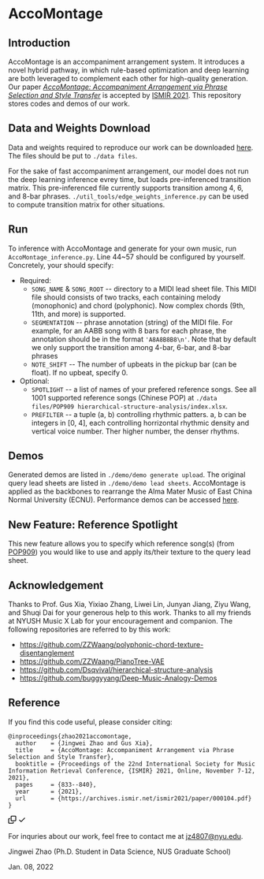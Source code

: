 # AccoMontage

## Introduction
AccoMontage is an accompaniment arrangement system. It introduces a novel hybrid pathway, in which rule-based optimization and deep learning are both leveraged to complement each other for high-quality generation. Our paper [*AccoMontage: Accompaniment Arrangement via Phrase Selection and Style Transfer*](https://arxiv.org/abs/2108.11213) is accepted by [ISMIR 2021](https://ismir2021.ismir.net/). This repository stores codes and demos of our work.

## Data and Weights Download
Data and weights required to reproduce our work can be downloaded [here](https://drive.google.com/drive/folders/14sR11NR7jDPMLtCAYbuK5KwLdc7jSKZv?usp=sharing). The files should be put to `./data files`.

For the sake of fast accompaniment arrangement, our model does not run the deep learning inference evrey time, but loads pre-inferenced transition matrix. This pre-inferenced file currently supports transition among 4, 6, and 8-bar phrases. `./util_tools/edge_weights_inference.py` can be used to compute transition matrix for other situations.

## Run
To inference with AccoMontage and generate for your own music, run `AccoMontage_inference.py`. Line 44~57 should be configured by yourself. Concretely, your should specify:

-   Required:
    -   `SONG_NAME` & `SONG_ROOT` -- directory to a MIDI lead sheet file. This MIDI file should consists of two tracks, each containing melody (monophonic) and chord (polyphonic). Now complex chords (9th, 11th, and more) is supported.
    -   `SEGMENTATION` -- phrase annotation (string) of the MIDI file. For example, for an AABB song with 8 bars for each phrase, the annotation should be in the format `'A8A8B8B8\n'`. Note that by default we only support the transition among 4-bar, 6-bar, and 8-bar phrases
    -   `NOTE_SHIFT` -- The number of upbeats in the  pickup bar (can be float). If no upbeat, specify 0.
-   Optional:
    -   `SPOTLIGHT` -- a list of names of your prefered reference songs. See all 1001 supported reference songs (Chinese POP) at `./data files/POP909 hierarchical-structure-analysis/index.xlsx`.
    -   `PREFILTER` -- a tuple (a, b) controlling rhythmic patters. a, b can be integers in [0, 4], each controlling horrizontal rhythmic density and vertical voice number. Ther higher number, the denser rhythms.


## Demos
Generated demos are listed in `./demo/demo generate upload`. The original query lead sheets are listed in `./demo/demo lead sheets`. AccoMontage is applied as the backbones to rearrange the Alma Mater Music of East China Normal University (ECNU). Performance demos can be accessed [here](https://zhaojw1998.github.io/accomontage_demo).

## New Feature: Reference Spotlight
This new feature allows you to specify which reference song(s) (from [POP909](https://github.com/music-x-lab/POP909-Dataset)) you would like to use and apply its/their texture to the query lead sheet.

## Acknowledgement
Thanks to Prof. Gus Xia, Yixiao Zhang, Liwei Lin, Junyan Jiang, Ziyu Wang, and Shuqi Dai for your generous help to this work. Thanks to all my friends at NYUSH Music X Lab for your encouragement and companion. The following repositories are referred to by this work:

- https://github.com/ZZWaang/polyphonic-chord-texture-disentanglement
- https://github.com/ZZWaang/PianoTree-VAE 
- https://github.com/Dsqvival/hierarchical-structure-analysis
- https://github.com/buggyyang/Deep-Music-Analogy-Demos


## Reference
If you find this code useful, please consider citing:

<div class="snippet-clipboard-content position-relative overflow-auto"><pre><code>@inproceedings{zhao2021accomontage,
  author    = {Jingwei Zhao and Gus Xia},
  title     = {AccoMontage: Accompaniment Arrangement via Phrase Selection and Style Transfer},
  booktitle = {Proceedings of the 22nd International Society for Music Information Retrieval Conference, {ISMIR} 2021, Online, November 7-12, 2021},
  pages     = {833--840},
  year      = {2021},
  url       = {https://archives.ismir.net/ismir2021/paper/000104.pdf}
}
</code></pre><div class="zeroclipboard-container position-absolute right-0 top-0">
    <clipboard-copy aria-label="Copy" class="ClipboardButton btn js-clipboard-copy m-2 p-0 tooltipped-no-delay" data-copy-feedback="Copied!" data-tooltip-direction="w" value="@inproceedings{zhao2021accomontage,
  author    = {Jingwei Zhao and Gus Xia},
  title     = {AccoMontage: Accompaniment Arrangement via Phrase Selection and Style Transfer},
  booktitle = {Proceedings of the 22nd International Society for Music Information Retrieval Conference, {ISMIR} 2021, Online, November 7-12, 2021},
  pages     = {833--840},
  year      = {2021},
  url       = {https://archives.ismir.net/ismir2021/paper/000104.pdf}
}
" tabindex="0" role="button" style="display: inherit;">
      <svg aria-hidden="true" height="16" viewBox="0 0 16 16" version="1.1" width="16" data-view-component="true" class="octicon octicon-copy js-clipboard-copy-icon m-2">
    <path fill-rule="evenodd" d="M0 6.75C0 5.784.784 5 1.75 5h1.5a.75.75 0 010 1.5h-1.5a.25.25 0 00-.25.25v7.5c0 .138.112.25.25.25h7.5a.25.25 0 00.25-.25v-1.5a.75.75 0 011.5 0v1.5A1.75 1.75 0 019.25 16h-7.5A1.75 1.75 0 010 14.25v-7.5z"></path><path fill-rule="evenodd" d="M5 1.75C5 .784 5.784 0 6.75 0h7.5C15.216 0 16 .784 16 1.75v7.5A1.75 1.75 0 0114.25 11h-7.5A1.75 1.75 0 015 9.25v-7.5zm1.75-.25a.25.25 0 00-.25.25v7.5c0 .138.112.25.25.25h7.5a.25.25 0 00.25-.25v-7.5a.25.25 0 00-.25-.25h-7.5z"></path>
</svg>
      <svg aria-hidden="true" height="16" viewBox="0 0 16 16" version="1.1" width="16" data-view-component="true" class="octicon octicon-check js-clipboard-check-icon color-fg-success d-none m-2">
    <path fill-rule="evenodd" d="M13.78 4.22a.75.75 0 010 1.06l-7.25 7.25a.75.75 0 01-1.06 0L2.22 9.28a.75.75 0 011.06-1.06L6 10.94l6.72-6.72a.75.75 0 011.06 0z"></path>
</svg>
    </clipboard-copy>
  </div></div>


For inquries about our work, feel free to contact me at jz4807@nyu.edu.

Jingwei Zhao (Ph.D. Student in Data Science, NUS Graduate School)

Jan. 08, 2022